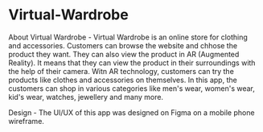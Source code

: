 # Virtual-Wardrobe

About Virtual Wardrobe - 
Virtual Wardrobe is an online store for clothing and accessories. Customers can browse the website and chhose the product they want.
They can also view the product in AR (Augmented Reality). It means that they can view the product in their surroundings with the help of their camera.
Witn AR technology, customers can try the products like clothes and accessories on themselves. 
In this app, the customers can shop in various categories like men's wear, women's wear, kid's wear, watches, jewellery and many more.

Design - 
The UI/UX of this app was designed on Figma on a mobile phone wireframe.
